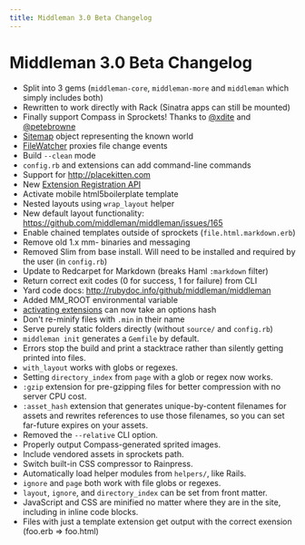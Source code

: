```yaml
---
title: Middleman 3.0 Beta Changelog
---
```


# Middleman 3.0 Beta Changelog

* Split into 3 gems (`middleman-core`, `middleman-more` and `middleman` which simply includes both)
* Rewritten to work directly with Rack (Sinatra apps can still be mounted)
* Finally support Compass in Sprockets! Thanks to [@xdite](https://twitter.com/xdite) and [@petebrowne](https://twitter.com/petebrowne)
* [Sitemap](http://rubydoc.info/github/middleman/middleman/master/Middleman/Sitemap/Store) object representing the known world
* [FileWatcher](http://rubydoc.info/github/middleman/middleman/master/Middleman/CoreExtensions/FileWatcher) proxies file change events
* Build `--clean` mode
* `config.rb` and extensions can add command-line commands
* Support for http://placekitten.com
* New [Extension Registration API](http://rubydoc.info/github/middleman/middleman/master/Middleman/Extensions)
* Activate mobile html5boilerplate template
* Nested layouts using `wrap_layout` helper
* New default layout functionality: https://github.com/middleman/middleman/issues/165
* Enable chained templates outside of sprockets (`file.html.markdown.erb`)
* Remove old 1.x mm- binaries and messaging
* Removed Slim from base install. Will need to be installed and required by the user (in `config.rb`)
* Update to Redcarpet for Markdown (breaks Haml `:markdown` filter)
* Return correct exit codes (0 for success, 1 for failure) from CLI
* Yard code docs: http://rubydoc.info/github/middleman/middleman
* Added MM_ROOT environmental variable
* [activating extensions](http://rubydoc.info/github/middleman/middleman/master/Middleman/CoreExtensions/Extensions/InstanceMethods#activate-instance_method) can now take an options hash
* Don't re-minify files with `.min` in their name
* Serve purely static folders directly (without `source/` and `config.rb`)
* `middleman init` generates a `Gemfile` by default.
* Errors stop the build and print a stacktrace rather than silently getting printed into files.
* `with_layout` works with globs or regexes.
* Setting `directory_index` from `page` with a glob or regex now works.
* `:gzip` extension for pre-gzipping files for better compression with no server CPU cost.
* `:asset_hash` extension that generates unique-by-content filenames for assets and rewrites references to use those filenames, so you can set far-future expires on your assets.
* Removed the `--relative` CLI option.
* Properly output Compass-generated sprited images.
* Include vendored assets in sprockets path.
* Switch built-in CSS compressor to Rainpress.
* Automatically load helper modules from `helpers/`, like Rails.
* `ignore` and `page` both work with file globs or regexes.
* `layout`, `ignore`, and `directory_index` can be set from front matter.
* JavaScript and CSS are minified no matter where they are in the site, including in inline code blocks.
* Files with just a template extension get output with the correct exension (foo.erb => foo.html)
